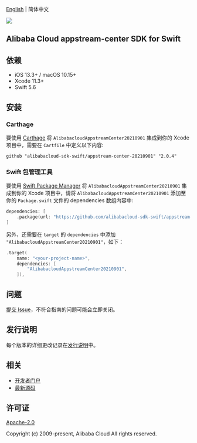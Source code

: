[English](README.md) | 简体中文

![](https://aliyunsdk-pages.alicdn.com/icons/AlibabaCloud.svg)

## Alibaba Cloud appstream-center SDK for Swift

## 依赖

- iOS 13.3+ / macOS 10.15+
- Xcode 11.3+
- Swift 5.6

## 安装

### Carthage

要使用 [Carthage](https://github.com/Carthage/Carthage) 将 `AlibabacloudAppstreamCenter20210901` 集成到你的 Xcode 项目中，需要在 `Cartfile` 中定义以下内容:

```ogdl
github "alibabacloud-sdk-swift/appstream-center-20210901" "2.0.4"
```

### Swift 包管理工具

要使用 [Swift Package Manager](https://swift.org/package-manager/) 将 `AlibabacloudAppstreamCenter20210901` 集成到你的 Xcode 项目中，请将 `AlibabacloudAppstreamCenter20210901` 添加至你的 `Package.swift` 文件的 dependencies 数组内容中:

```swift
dependencies: [
    .package(url: "https://github.com/alibabacloud-sdk-swift/appstream-center-20210901.git", from: "2.0.4")
]
```

另外，还需要在 `target` 的 `dependencies` 中添加 `"AlibabacloudAppstreamCenter20210901"`，如下：

```swift
.target(
    name: "<your-project-name>",
    dependencies: [
        "AlibabacloudAppstreamCenter20210901",
    ]),
```

## 问题

[提交 Issue](https://github.com/alibabacloud-sdk-swift/appstream-center-20210901/issues/new)，不符合指南的问题可能会立即关闭。

## 发行说明

每个版本的详细更改记录在[发行说明](./ChangeLog.txt)中。

## 相关

* [开发者门户](https://next.api.aliyun.com/home)
* [最新源码](https://github.com/alibabacloud-sdk-swift/appstream-center-20210901)

## 许可证

[Apache-2.0](http://www.apache.org/licenses/LICENSE-2.0)

Copyright (c) 2009-present, Alibaba Cloud All rights reserved.

